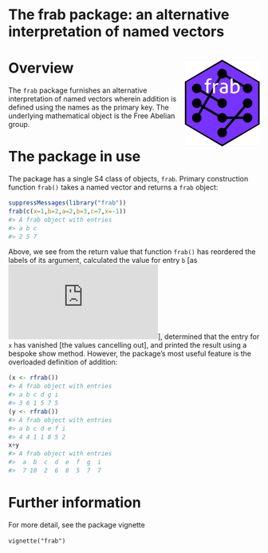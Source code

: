The frab package: an alternative interpretation of named vectors
================

<!-- README.md is generated from README.Rmd. Please edit that file -->

# <img src="man/figures/frab.png" width = "150" align="right" />

# Overview

The `frab` package furnishes an alternative interpretation of named
vectors wherein addition is defined using the names as the primary key.
The underlying mathematical object is the Free Abelian group.

# The package in use

The package has a single S4 class of objects, `frab`. Primary
construction function `frab()` takes a named vector and returns a `frab`
object:

``` r
suppressMessages(library("frab"))
frab(c(x=1,b=2,a=2,b=3,c=7,x=-1))
#> A frab object with entries
#> a b c 
#> 2 5 7
```

Above, we see from the return value that function `frab()` has reordered
the labels of its argument, calculated the value for entry `b` \[as
![2+3=5](https://latex.codecogs.com/png.latex?2%2B3%3D5 "2+3=5")\],
determined that the entry for `x` has vanished \[the values cancelling
out\], and printed the result using a bespoke show method. However, the
package’s most useful feature is the overloaded definition of addition:

``` r
(x <- rfrab())
#> A frab object with entries
#> a b c d g i 
#> 3 6 1 5 7 5
(y <- rfrab())
#> A frab object with entries
#> a b c d e f i 
#> 4 4 1 1 8 5 2
x+y
#> A frab object with entries
#>  a  b  c  d  e  f  g  i 
#>  7 10  2  6  8  5  7  7
```

# Further information

For more detail, see the package vignette

`vignette("frab")`
